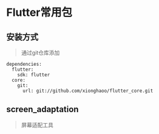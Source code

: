 # Flutter常用包

## 安装方式
> 通过git仓库添加

```
dependencies:
  flutter:
    sdk: flutter
  core:
    git:
      url: git://github.com/xionghaoo/flutter_core.git
```

## screen_adaptation
> 屏幕适配工具


